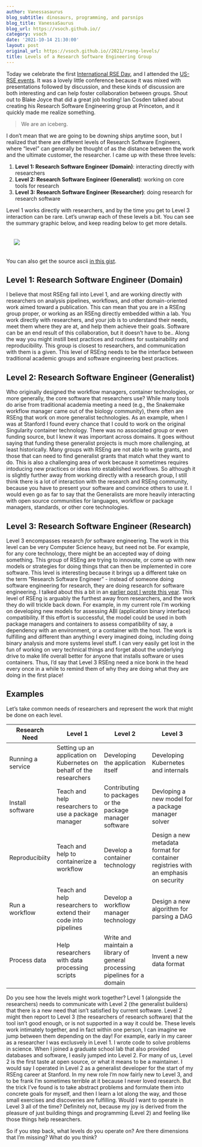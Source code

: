 ```yaml
---
author: Vanessasaurus
blog_subtitle: dinosaurs, programming, and parsnips
blog_title: VanessaSaurus
blog_url: https://vsoch.github.io//
category: vsoch
date: '2021-10-14 21:30:00'
layout: post
original_url: https://vsoch.github.io//2021/rseng-levels/
title: Levels of a Research Software Engineering Group
---
```


<p>Today we celebrate the first <a href="https://society-rse.org/international-rse-day-14th-october-2021/" target="_blank">International RSE Day</a>,
and I attended the <a href="https://us-rse.org/events/2021/2021-10-intnl-rse-day/" target="_blank">US-RSE events</a>. It was a lovely
little conference because it was mixed with presentations followed by discussion, and these kinds of discussion are both interesting
and can help foster collaboration between groups. Shout out to Blake Joyce that did a great job hosting!
Ian Cosden talked about creating his Research Software Engineering group at Princeton, and it quickly made me realize something.</p>

<blockquote>
  <p>We are an iceberg.</p>
</blockquote>

<p>I don’t mean that we are going to be downing ships anytime soon, but I realized that there are different levels of
Research Software Engineers, where “level” can generally be thought of as the distance between the work
and the ultimate customer, the researcher. I came up with these three levels:</p>

<ol class="custom-counter">
  <li><strong>Level 1: Research Software Engineer (Domain)</strong>: interacting directly with researchers</li>
  <li><strong>Level 2: Research Software Engineer (Generalist)</strong>: working on core tools for research</li>
  <li><strong>Level 3: Research Software Engineer (Researcher)</strong>: doing research for research software</li>
</ol>

<p>Level 1 works directly with researchers, and by the time you get to Level 3 interaction can be rare.
Let’s unwrap each of these levels a bit.  You can see the summary graphic below, and keep reading
below to get more details.</p>

<div style="padding: 20px;">
  <img src="https://vsoch.github.io/assets/images/posts/rseng/levels.png" />
</div>

<p>You can also get the source ascii <a href="https://gist.github.com/vsoch/5fdf0e067b229bdb2c794f878575de5b" target="_blank">in this gist</a>.</p>

<h2 id="level-1-research-software-engineer-domain">Level 1: Research Software Engineer (Domain)</h2>

<p>I believe that most RSEng fall into Level 1, and are working directly with researchers
on analysis pipelines, workflows, and other domain-oriented work aimed toward a publication.
This can mean that you are in a RSEng group proper, or working as an RSEng directly embedded within
a lab. You work directly with researchers, and your job is to understand their needs, meet them
where they are at, and help them achieve their goals. Software can be an end result of this collaboration,
but it doesn’t have to be.. Along the way you might instill best practices
and routines for sustainability and reproducibility. This group is closest to researchers, and communication
with them is a given. This level of RSEng needs to be the interface between traditional academic
groups and software engineering best practices.</p>

<h2 id="level-2-research-software-engineer-generalist">Level 2: Research Software Engineer (Generalist)</h2>

<p>Who originally designed the workflow managers, container technologies, or more generally,
the core software that researchers use? While many tools do arise from traditional academia meeting
a need (e.g., the Snakemake workflow manager came out of the biology community), there often
are RSEng that work on more generalist technologies. As an example, when I was at Stanford
I found every chance that I could to work on the original Singularity container technology.
There was no associated group or even funding source, but I knew it was important across domains.
It goes without saying that funding these generalist projects is much more challenging, at least
historically. Many groups with RSEng are not able to write grants, and those that can need
to find generalist grants that match what they want to do. This is also a challenging area
of work because it sometimes requires intoducing new practices or ideas into established workflows.
So although it is slightly further away from working directly with a research group, I still
think there is a lot of interaction with the research and RSEng community, because you have to
present your software and convince others to use it. I would even go as far to say that the
Generalists are more heavily interacting with open source communities for languages, workflow or
package managers, standards, or other core technologies.</p>

<h2 id="level-3-research-software-engineer-research">Level 3: Research Software Engineer (Research)</h2>

<p>Level 3 encompasses research <em>for</em> software engineering. The work in this level can
be very Computer Science heavy, but need not be. For example, for any core technology,
there might be an accepted way of doing something. This group of RSEng are trying to innovate,
or come up with new models or strategies for doing things that can then be implemented in core
software. This level is interesting because it brings up a different take on the term
“Research Software Engineer” - instead of someone doing software engineering for research,
they are doing research for software engineering. I talked about this a bit in an 
<a href="https://vsoch.github.io//2021/national-lab-vs-academia/#the-software-innovation-mindset" target="_blank">earlier post I wrote this year</a>.
This level of RSEng is arguably the furthest away from researchers, and the work
they do will trickle back down. For example, in my current role I’m working on developing
new models for assessing ABI (application binary interface) compatibility. If this effort is successful, the model could
be used in both package managers and containers to assess compatibility of say, a dependency
with an environment, or a container with the host. The work is fulfilling and different than anything
I every imagined doing, including doing binary analysis and more systems level stuff.
I can very easily get lost in the fun of working on very technical things and forget about the underlying drive to make life
overall better for anyone that installs software or uses containers. Thus, I’d say that Level
3 RSEng need a nice bonk in the head every once in a while to remind them of why
they are doing what they are doing in the first place!</p>

<h2 id="examples">Examples</h2>

<p>Let’s take common needs of researchers and represent the work that might be done on each level.</p>

<table>
  <thead>
    <tr>
      <th>Research Need</th>
      <th>Level 1</th>
      <th>Level 2</th>
      <th>Level 3</th>
    </tr>
  </thead>
  <tbody>
    <tr>
      <td>Running a service</td>
      <td>Setting up an application on Kubernetes on behalf of the researchers</td>
      <td>Developing the application itself</td>
      <td>Developing Kubernetes and internals</td>
    </tr>
    <tr>
      <td>Install software</td>
      <td>Teach and help researchers to use a package manager</td>
      <td>Contributing to packages or the package manager software</td>
      <td>Devloping a new model for a package manager solver</td>
    </tr>
    <tr>
      <td>Reproducibiity</td>
      <td>Teach and help to containerize a workflow</td>
      <td>Develop a container technology</td>
      <td>Design a new metadata format for container registries with an emphasis on security</td>
    </tr>
    <tr>
      <td>Run a workflow</td>
      <td>Teach and help researchers to extend their code into pipelines</td>
      <td>Develop a workflow manager technology</td>
      <td>Design a new algorithm for parsing a DAG</td>
    </tr>
    <tr>
      <td>Process data</td>
      <td>Help researchers with data processing scripts</td>
      <td>Write and maintain a library of general processing pipelines for a domain</td>
      <td>Invent a new data format</td>
    </tr>
  </tbody>
</table>

<p>Do you see how the levels might work together? Level 1 (alongside the researchers) needs to communicate with Level 2 (the generalist builders) that there is a new need that isn’t satisfied by current software. Level 2 might then report to Level 3 (the researchers of research software) that the tool isn’t good enough, or is not supported in a way it could be. These levels work intimately together, and in fact within one person,
I can imagine we jump between them depending on the day! For example, early in my career as a researcher I was exclusvely in
Level 1. I wrote code to solve problems in science. When I joined a graduate school lab that also provided databases and software, I easily jumped into Level 2. For many of us, Level 2 is the first taste at open source, or what it means to be a maintainer. I would say I operated in Level 2 as a generalist developer for the start of my RSEng career at Stanford. In my new role I’m now fairly new to Level 3, and to be frank I’m sometimes
terrible at it because I never loved research. But the trick I’ve found is to take abstract problems and formulate them into concrete goals for
myself, and then I learn a lot along the way, and those small exercises and discoveries are fulfilling. 
Would I want to operate in Level 3 all of the time? Definitely not, because my
joy is derived from the pleasure of just building things and programming (Level 2) and feeling like those things
help researchers.</p>

<p>So if you step back, what levels do you operate on? Are there dimensions that I’m missing?
What do you think?</p>